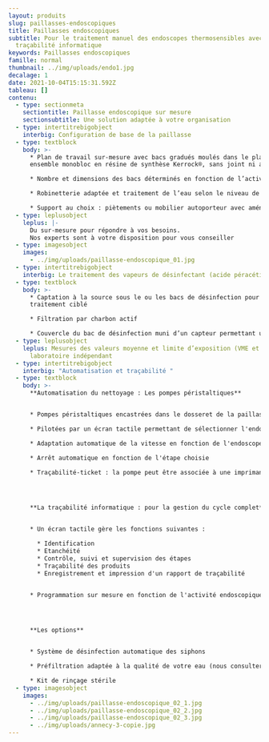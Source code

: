 ```yaml
---
layout: produits
slug: paillasses-endoscopiques
title: Paillasses endoscopiques
subtitle: Pour le traitement manuel des endoscopes thermosensibles avec ou sans
  traçabilité informatique
keywords: Paillasses endoscopiques
famille: normal
thumbnail: ../img/uploads/endo1.jpg
decalage: 1
date: 2021-10-04T15:15:31.592Z
tableau: []
contenu:
  - type: sectionmeta
    sectiontitle: Paillasse endoscopique sur mesure
    sectionsubtitle: Une solution adaptée à votre organisation
  - type: intertitrebigobject
    interbig: Configuration de base de la paillasse
  - type: textblock
    body: >-
      * Plan de travail sur-mesure avec bacs gradués moulés dans le plan :
      ensemble monobloc en résine de synthèse Kerrock®, sans joint ni angle vif

      * Nombre et dimensions des bacs déterminés en fonction de l’activité et de la place disponible

      * Robinetterie adaptée et traitement de l’eau selon le niveau de désinfection requis

      * Support au choix : piètements ou mobilier autoporteur avec aménagements sur-mesure
  - type: leplusobject
    leplus: |-
      Du sur-mesure pour répondre à vos besoins.
      Nos experts sont à votre disposition pour vous conseiller
  - type: imagesobject
    images:
      - ../img/uploads/paillasse-endoscopique_01.jpg
  - type: intertitrebigobject
    interbig: Le traitement des vapeurs de désinfectant (acide péracétique - APA)
  - type: textblock
    body: >-
      * Captation à la source sous le ou les bacs de désinfection pour un
      traitement ciblé

      * Filtration par charbon actif

      * Couvercle du bac de désinfection muni d’un capteur permettant un ajustement automatique de la vitesse d’extraction.
  - type: leplusobject
    leplus: Mesures des valeurs moyenne et limite d’exposition (VME et VLE) par un
      laboratoire indépendant
  - type: intertitrebigobject
    interbig: "Automatisation et traçabilité "
  - type: textblock
    body: >-
      **Automatisation du nettoyage : Les pompes péristaltiques** 


      * Pompes péristaltiques encastrées dans le dosseret de la paillasses ou posées sur des étagères murales

      * Pilotées par un écran tactile permettant de sélectionner l'endoscope et l'étape

      * Adaptation automatique de la vitesse en fonction de l'endoscope sélectionné

      * Arrêt automatique en fonction de l'étape choisie

      * Traçabilité-ticket : la pompe peut être associée à une imprimante-ticket pour la validation de l'étape




      **La traçabilité informatique : pour la gestion du cycle complet**


      * Un écran tactile gère les fonctions suivantes :

        * Identification
        * Etanchéité
        * Contrôle, suivi et supervision des étapes
        * Traçabilité des produits
        * Enregistrement et impression d'un rapport de traçabilité


      * Programmation sur mesure en fonction de l'activité endoscopique, de l'organisation du service, de l'existence de LDE, etc...




      **Les options**


      * Système de désinfection automatique des siphons

      * Préfiltration adaptée à la qualité de votre eau (nous consulter)

      * Kit de rinçage stérile
  - type: imagesobject
    images:
      - ../img/uploads/paillasse-endoscopique_02_1.jpg
      - ../img/uploads/paillasse-endoscopique_02_2.jpg
      - ../img/uploads/paillasse-endoscopique_02_3.jpg
      - ../img/uploads/annecy-3-copie.jpg
---
```

